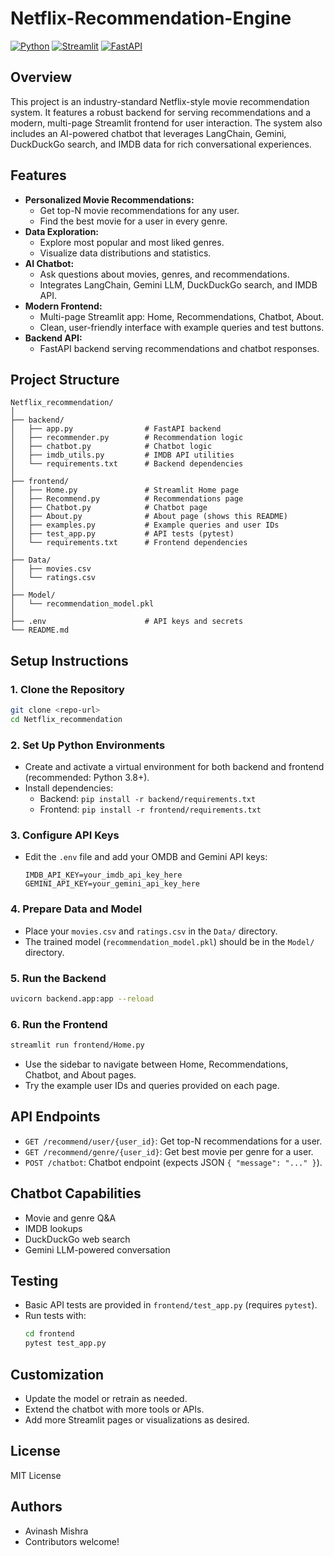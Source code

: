 # Netflix-Recommendation-Engine

[![Python](https://img.shields.io/badge/Python-3.8%2B-blue)](https://www.python.org/)
[![Streamlit](https://img.shields.io/badge/Streamlit-Frontend-brightgreen)](https://streamlit.io/)
[![FastAPI](https://img.shields.io/badge/FastAPI-Backend-blueviolet)](https://fastapi.tiangolo.com/)

## Overview
This project is an industry-standard Netflix-style movie recommendation system. It features a robust backend for serving recommendations and a modern, multi-page Streamlit frontend for user interaction. The system also includes an AI-powered chatbot that leverages LangChain, Gemini, DuckDuckGo search, and IMDB data for rich conversational experiences.

## Features
- **Personalized Movie Recommendations:**
  - Get top-N movie recommendations for any user.
  - Find the best movie for a user in every genre.
- **Data Exploration:**
  - Explore most popular and most liked genres.
  - Visualize data distributions and statistics.
- **AI Chatbot:**
  - Ask questions about movies, genres, and recommendations.
  - Integrates LangChain, Gemini LLM, DuckDuckGo search, and IMDB API.
- **Modern Frontend:**
  - Multi-page Streamlit app: Home, Recommendations, Chatbot, About.
  - Clean, user-friendly interface with example queries and test buttons.
- **Backend API:**
  - FastAPI backend serving recommendations and chatbot responses.

## Project Structure
```
Netflix_recommendation/
│
├── backend/
│   ├── app.py                # FastAPI backend
│   ├── recommender.py        # Recommendation logic
│   ├── chatbot.py            # Chatbot logic
│   ├── imdb_utils.py         # IMDB API utilities
│   └── requirements.txt      # Backend dependencies
│
├── frontend/
│   ├── Home.py               # Streamlit Home page
│   ├── Recommend.py          # Recommendations page
│   ├── Chatbot.py            # Chatbot page
│   ├── About.py              # About page (shows this README)
│   ├── examples.py           # Example queries and user IDs
│   ├── test_app.py           # API tests (pytest)
│   └── requirements.txt      # Frontend dependencies
│
├── Data/
│   ├── movies.csv
│   └── ratings.csv
│
├── Model/
│   └── recommendation_model.pkl
│
├── .env                      # API keys and secrets
└── README.md
```

## Setup Instructions

### 1. Clone the Repository
```bash
git clone <repo-url>
cd Netflix_recommendation
```

### 2. Set Up Python Environments
- Create and activate a virtual environment for both backend and frontend (recommended: Python 3.8+).
- Install dependencies:
  - Backend: `pip install -r backend/requirements.txt`
  - Frontend: `pip install -r frontend/requirements.txt`

### 3. Configure API Keys
- Edit the `.env` file and add your OMDB and Gemini API keys:
  ```env
  IMDB_API_KEY=your_imdb_api_key_here
  GEMINI_API_KEY=your_gemini_api_key_here
  ```

### 4. Prepare Data and Model
- Place your `movies.csv` and `ratings.csv` in the `Data/` directory.
- The trained model (`recommendation_model.pkl`) should be in the `Model/` directory.

### 5. Run the Backend
```bash
uvicorn backend.app:app --reload
```

### 6. Run the Frontend
```bash
streamlit run frontend/Home.py
```
- Use the sidebar to navigate between Home, Recommendations, Chatbot, and About pages.
- Try the example user IDs and queries provided on each page.

## API Endpoints
- `GET /recommend/user/{user_id}`: Get top-N recommendations for a user.
- `GET /recommend/genre/{user_id}`: Get best movie per genre for a user.
- `POST /chatbot`: Chatbot endpoint (expects JSON `{ "message": "..." }`).

## Chatbot Capabilities
- Movie and genre Q&A
- IMDB lookups
- DuckDuckGo web search
- Gemini LLM-powered conversation

## Testing
- Basic API tests are provided in `frontend/test_app.py` (requires `pytest`).
- Run tests with:
  ```bash
  cd frontend
  pytest test_app.py
  ```

## Customization
- Update the model or retrain as needed.
- Extend the chatbot with more tools or APIs.
- Add more Streamlit pages or visualizations as desired.

## License
MIT License

## Authors
- Avinash Mishra
- Contributors welcome!
